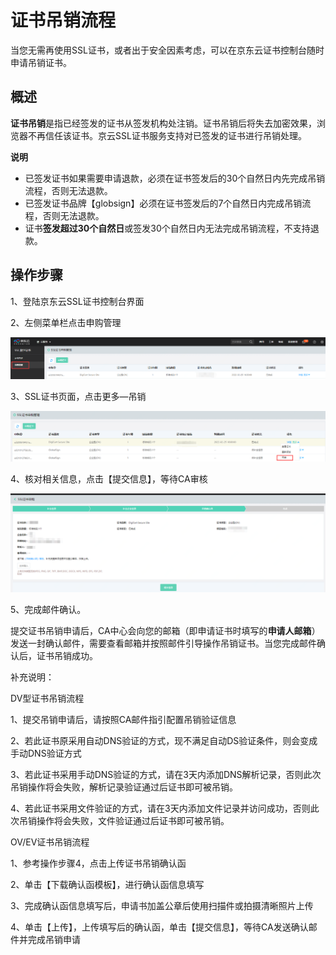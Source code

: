 
# 证书吊销流程

当您无需再使用SSL证书，或者出于安全因素考虑，可以在京东云证书控制台随时申请吊销证书。

## 概述

**证书吊销**是指已经签发的证书从签发机构处注销。证书吊销后将失去加密效果，浏览器不再信任该证书。京云SSL证书服务支持对已签发的证书进行吊销处理。

**说明**

- 已签发证书如果需要申请退款，必须在证书签发后的30个自然日内先完成吊销流程，否则无法退款。
- 已签发证书品牌【globsign】必须在证书签发后的7个自然日内完成吊销流程，否则无法退款。
- 证书**签发超过30个自然日**或签发30个自然日内无法完成吊销流程，不支持退款。

## 操作步骤

1、登陆京东云SSL证书控制台界面

2、左侧菜单栏点击申购管理

![image-20210202164254557](/image/SSL-Certification/20210311/image-20210202164254557.png)

3、SSL证书页面，点击更多—吊销

![image-20210202164338422](/image/SSL-Certification/20210311/image-20210202164338422.png)

4、核对相关信息，点击【提交信息】，等待CA审核

![image-20210202164500761](/image/SSL-Certification/20210311/image-20210202164500761.png)

5、完成邮件确认。

提交证书吊销申请后，CA中心会向您的邮箱（即申请证书时填写的**申请人邮箱**）发送一封确认邮件，需要查看邮箱并按照邮件引导操作吊销证书。当您完成邮件确认后，证书吊销成功。

补充说明：

DV型证书吊销流程

1、提交吊销申请后，请按照CA邮件指引配置吊销验证信息

2、若此证书原采用自动DNS验证的方式，现不满足自动DS验证条件，则会变成手动DNS验证方式

3、若此证书采用手动DNS验证的方式，请在3天内添加DNS解析记录，否则此次吊销操作将会失败，解析记录验证通过后证书即可被吊销。

4、若此证书采用文件验证的方式，请在3天内添加文件记录并访问成功，否则此次吊销操作将会失败，文件验证通过后证书即可被吊销。

OV/EV证书吊销流程

1、参考操作步骤4，点击上传证书吊销确认函

2、单击【下载确认函模板】，进行确认函信息填写

3、完成确认函信息填写后，申请书加盖公章后使用扫描件或拍摄清晰照片上传

4、单击【上传】，上传填写后的确认函，单击【提交信息】，等待CA发送确认邮件并完成吊销申请



